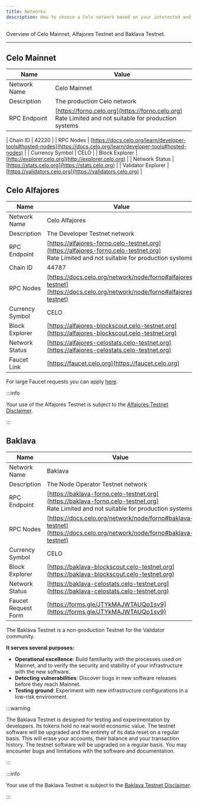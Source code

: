 ```yaml
---
title: Networks
description: How to choose a Celo network based on your interested and objectives.
---
```


Overview of Celo Mainnet, Alfajores Testnet and Baklava Testnet.

---

## Celo Mainnet

| Name         | Value                                                                                                       |
| ------------ | ----------------------------------------------------------------------------------------------------------- |
| Network Name | Celo Mainnet                                                                                                |
| Description  | The production Celo network                                                                                 |
| RPC Endpoint | [https://forno.celo.org](https://forno.celo.org) <br/> Rate Limited and not suitable for production systems |

| Chain ID | 42220 |
| RPC Nodes | [https://docs.celo.org/learn/developer-tools#hosted-nodes](https://docs.celo.org/learn/developer-tools#hosted-nodes) |
| Currency Symbol | CELO |
| Block Explorer | [http://explorer.celo.org](http://explorer.celo.org) |
| Network Status | [https://stats.celo.org](https://stats.celo.org) |
| Validator Explorer | [https://validators.celo.org](https://validators.celo.org) |

## Celo Alfajores

| Name            | Value                                                                                                                                           |
| --------------- | ----------------------------------------------------------------------------------------------------------------------------------------------- |
| Network Name    | Celo Alfajores                                                                                                                                  |
| Description     | The Developer Testnet network                                                                                                                   |
| RPC Endpoint    | [https://alfajores-forno.celo-testnet.org](https://alfajores-forno.celo-testnet.org) <br/> Rate Limited and not suitable for production systems |
| Chain ID        | 44787                                                                                                                                           |
| RPC Nodes       | [https://docs.celo.org/network/node/forno#alfajores-testnet](https://docs.celo.org/network/node/forno#alfajores-testnet)                        |
| Currency Symbol | CELO                                                                                                                                            |
| Block Explorer  | [https://alfajores-blockscout.celo-testnet.org](https://alfajores-blockscout.celo-testnet.org)                                                  |
| Network Status  | [https://alfajores-celostats.celo-testnet.org](https://alfajores-celostats.celo-testnet.org)                                                    |
| Faucet Link     | [https://faucet.celo.org](https://faucet.celo.org)                                                                                              |

For large Faucet requests you can apply [here](https://docs.google.com/forms/d/e/1FAIpQLSfpt3WikYt5-TsDHmUgfFCbZjmZMcWr9bO5H0csHcmMrl9sFw/viewform).

:::info

Your use of the Alfajores Testnet is subject to the [Alfajores Testnet Disclaimer](/network/alfajores/disclaimer).

:::

## Baklava

| Name                | Value                                                                                                                                       |
| ------------------- | ------------------------------------------------------------------------------------------------------------------------------------------- |
| Network Name        | Baklava                                                                                                                                     |
| Description         | The Node Operator Testnet network                                                                                                           |
| RPC Endpoint        | [https://baklava-forno.celo-testnet.org](https://baklava-forno.celo-testnet.org) <br/> Rate Limited and not suitable for production systems |
| RPC Nodes           | [https://docs.celo.org/network/node/forno#baklava-testnet](https://docs.celo.org/network/node/forno#baklava-testnet)                        |
| Currency Symbol     | CELO                                                                                                                                        |
| Block Explorer      | [https://baklava-blockscout.celo-testnet.org](https://baklava-blockscout.celo-testnet.org)                                                  |
| Network Status      | [https://baklava-celostats.celo-testnet.org](https://baklava-celostats.celo-testnet.org)                                                    |
| Faucet Request Form | [https://forms.gle/JTYkMAJWTAUQp1sv9](https://forms.gle/JTYkMAJWTAUQp1sv9)                                                                  |

The Baklava Testnet is a non-production Testnet for the Validator community.

**It serves several purposes:**

- **Operational excellence**: Build familiarity with the processes used on Mainnet, and to verify the security and stability of your infrastructure with the new software.
- **Detecting vulnerabilities**: Discover bugs in new software releases before they reach Mainnet.
- **Testing ground**: Experiment with new infrastructure configurations in a low-risk environment.

:::warning

The Baklava Testnet is designed for testing and experimentation by developers. Its tokens hold no real world economic value. The testnet software will be upgraded and the entirety of its data reset on a regular basis. This will erase your accounts, their balance and your transaction history. The testnet software will be upgraded on a regular basis. You may encounter bugs and limitations with the software and documentation.

:::

:::info

Your use of the Baklava Testnet is subject to the [Baklava Testnet Disclaimer](/network/baklava/disclaimer).

:::
